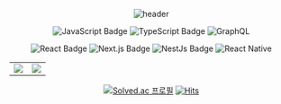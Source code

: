 <div align="center">

<!-- https://github.com/kyechan99/capsule-render -->
  ![header](https://capsule-render.vercel.app/api?type=waving&color=228be6&height=250&section=header&text=Kim%20Min%20Soo&animation=fadeIn&fontSize=70&fontColor=fff&fontAlignY=35&desc=Studying%20JS(TS)%20Backend%20and%20Frontend&descSize=25)

  
![JavaScript Badge](https://img.shields.io/badge/JavaScript-F7DF1E?style=for-the-badge&logo=JavaScript&logoColor=white)
![TypeScript Badge](https://img.shields.io/badge/Typescript-235A97?style=for-the-badge&logo=Typescript&logoColor=white)
![GraphQL](https://img.shields.io/badge/-GraphQL-E10098?style=for-the-badge&logo=graphql&logoColor=white)

![React Badge](https://img.shields.io/badge/React-000000?style=for-the-badge&logo=React&logoColor=%2361DAFB)
![Next.js Badge](https://img.shields.io/badge/Next.js-000000?style=for-the-badge&logo=next.js&logoColor=white)
![NestJs Badge](https://img.shields.io/badge/Nestjs-000000?style=for-the-badge&logo=Nestjs&logoColor=red)
![React Native](https://img.shields.io/badge/React_native-%2320232a.svg?style=for-the-badge&logo=react&logoColor=%2361DAFB)

<table>
  <tr>
    <td valign="top" width="50%">
      <img src = "https://github-readme-stats.vercel.app/api?username=neko113&show_icons=true&hide_border=true" align="center"/>
    </td>
    <td valign="top" width="50%">
      <img src = "https://github-readme-stats.vercel.app/api/top-langs/?username=neko113&layout=compact&hide_border=true&langs_count=6" align="center"/>
    </td>
  </tr>
</table>  

[![Solved.ac
프로필](http://mazassumnida.wtf/api/mini/generate_badge?boj=alstn113)](https://solved.ac/profile/alstn113) [![Hits](https://hits.seeyoufarm.com/api/count/incr/badge.svg?url=https%3A%2F%2Fgithub.com%2Fneko113%2Fhit-counter&count_bg=%2379C83D&title_bg=%23555555&icon=github.svg&icon_color=%23E7E7E7&title=hits&edge_flat=false)](https://hits.seeyoufarm.com)
</div>

